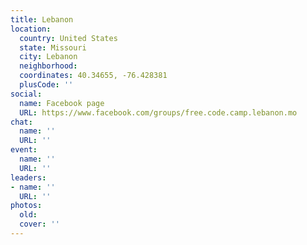 ```yaml
---
title: Lebanon
location:
  country: United States
  state: Missouri
  city: Lebanon
  neighborhood: 
  coordinates: 40.34655, -76.428381
  plusCode: ''
social:
  name: Facebook page
  URL: https://www.facebook.com/groups/free.code.camp.lebanon.mo
chat:
  name: ''
  URL: ''
event:
  name: ''
  URL: ''
leaders:
- name: ''
  URL: ''
photos:
  old: 
  cover: ''
---
```

